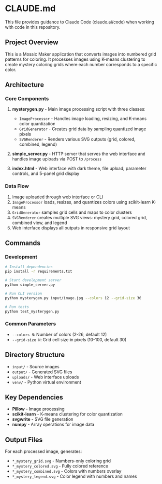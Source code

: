 # CLAUDE.md

This file provides guidance to Claude Code (claude.ai/code) when working with code in this repository.

## Project Overview

This is a Mosaic Maker application that converts images into numbered grid patterns for coloring. It processes images using K-means clustering to create mystery coloring grids where each number corresponds to a specific color.

## Architecture

### Core Components

1. **mysterygen.py** - Main image processing script with three classes:
   - `ImageProcessor` - Handles image loading, resizing, and K-means color quantization
   - `GridGenerator` - Creates grid data by sampling quantized image pixels
   - `SVGRenderer` - Renders various SVG outputs (grid, colored, combined, legend)

2. **simple_server.py** - HTTP server that serves the web interface and handles image uploads via POST to `/process`

3. **index.html** - Web interface with dark theme, file upload, parameter controls, and 5-panel grid display

### Data Flow

1. Image uploaded through web interface or CLI
2. `ImageProcessor` loads, resizes, and quantizes colors using scikit-learn K-means
3. `GridGenerator` samples grid cells and maps to color clusters
4. `SVGRenderer` creates multiple SVG views: mystery grid, colored grid, combined view, and legend
5. Web interface displays all outputs in responsive grid layout

## Commands

### Development
```bash
# Install dependencies
pip install -r requirements.txt

# Start development server
python simple_server.py

# Run CLI version
python mysterygen.py input/image.jpg --colors 12 --grid-size 30

# Run tests
python test_mysterygen.py
```

### Common Parameters
- `--colors N`: Number of colors (2-26, default 12)
- `--grid-size N`: Grid cell size in pixels (10-100, default 30)

## Directory Structure

- `input/` - Source images
- `output/` - Generated SVG files
- `uploads/` - Web interface uploads
- `venv/` - Python virtual environment

## Key Dependencies

- **Pillow** - Image processing
- **scikit-learn** - K-means clustering for color quantization
- **svgwrite** - SVG file generation
- **numpy** - Array operations for image data

## Output Files

For each processed image, generates:
- `*_mystery_grid.svg` - Numbers-only coloring grid
- `*_mystery_colored.svg` - Fully colored reference
- `*_mystery_combined.svg` - Colors with numbers overlay
- `*_mystery_legend.svg` - Color legend with numbers and names